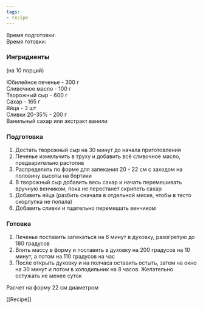```yaml
---
tags:
- recipe
---
```


Время подготовки:  
Время готовки:

### Ингридиенты

(на 10 порций)

Юбилейное печенье - 300 г  
Сливочное масло - 100 г  
Творожный сыр - 600 г  
Сахар - 165 г  
Яйца - 3 шт  
Сливки 20-35% - 200 г  
Ванильный сахар или экстракт ванили

### Подготовка

1. Достать творожный сыр на 30 минут до начала приготовления
1. Печенье измельчить в труху и добавить всё сливочное масло, предварительно растопив
1. Распределить по форме для запекания 20 - 22 см с заходом на половину высоты на бортики
1. В творожный сыр добавить весь сахар и начать перемешивать вручную венчиком, пока не перестанет скрипеть сахар
1. Добавить яйца (разбить сначала в отдельной миске, чтобы в тесто скорлупка не попала)
1. Добавить сливки и тщательно перемешать венчиком

### Готовка

1. Печенье поставить запекаться на 6 минут в духовку, разогретую до 180 градусов
1. Влить массу в форму и поставить в духовку на 200 градусов на 10 минут, а потом на 110 градусов на час
1. После открыть духовку и на полчаса оставить остыть, затем на окно на 30 минут и потом в холодильник на 8 часов. Желательно остужать не менее суток

Расчет на форму 22 см диаметром

[[Recipe]]

